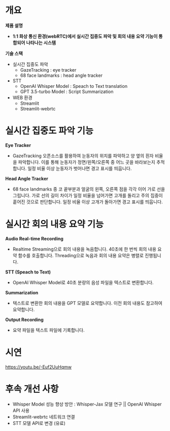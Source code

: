 # 개요

**제품 설명**

- **1:1 화상 통신 환경(webRTC)에서 실시간 집중도 파악 및 회의 내용 요약 기능이 통합되어 나타나는 시스템**

**기술 스택**

- 실시간 집중도 파악
    - GazeTracking : eye tracker
    - 68 face landmarks : head angle tracker
- STT
    - OpenAI Whisper Model : Speach to Text translation
    - GPT 3.5-turbo Model : Script Summarization
- WEB 환경
    - Streamlit
    - Streamlit-webrtc

# 실시간 집중도 파악 기능

**Eye Tracker**

- GazeTracking 오픈소스를 활용하여 눈동자의 위치를 파악하고 양 옆의 흰자 비율을 파악합니다. 이를 통해 눈동자가 정면/왼쪽/오른쪽 중 어느 곳을 바라보는지 추적합니다. 일정 비율 이상 눈동자가 벗어나면 경고 표시를 띄웁니다.

**Head Angle Tracker**

- 68 face landmarks 중 코 끝부분과 얼굴의 왼쪽, 오른쪽 점을 각각 이어 가로 선을 그립니다. 가로 선의 길이 차이가 일정 비율을 넘어가면 고개를 돌리고 주의 집중이 흩어진 것으로 판단합니다. 일정 비율 이상 고개가 돌아가면 경고 표시를 띄웁니다.

# 실시간 회의 내용 요약 기능

**Audio Real-time Recording**

- Realtime Streaming으로 회의 내용을 녹음합니다. 40초에 한 번씩 회의 내용 요약 함수를 호출합니다. Threading으로 녹음과 회의 내용 요약은 병렬로 진행됩니다.

**STT (Speach to Text)**

- OpenAI Whisper Model로 40초 분량의 음성 파일을 텍스트로 변환합니다.

**Summarization**

- 텍스트로 변환한 회의 내용을 GPT 모델로 요약합니다. 이전 회의 내용도 참고하여 요약합니다.

**Output Recording**

- 요약 파일을 텍스트 파일에 기록합니다.

# 시연

https://youtu.be/-Euf2UuHqmw

# 후속 개선 사항

- Whisper Model 성능 향상 방안 : Whisper-Jax 모델 연구 || OpenAI Whisper API 사용
- Streamlit-webrtc 네트워크 연결
- STT 모델 API로 변경 (유료)
